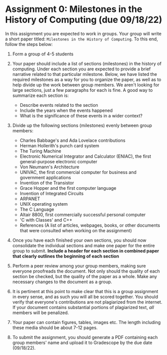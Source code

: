 # Assignment 0: Milestones in the History of Computing (due 09/18/22)

In this assignment you are expected to work in groups.   Your group will write a short paper titled: `Milestones in the History of Computing`.  To this end, follow the steps below:

1. Form a group of 4-5 students

2. Your paper should include a list of sections (milestones) in the history of computing.  Under each section you are expected to provide a brief narrative related to that particular milestone.  Below, we have listed the required milestones as a way for you to organize the paper, as well as to help divide up the work between group members.  We aren't looking for large sections, just a few paragraphs for each is fine.  A good way to summarize each section is:

    - Describe events related to the section
    - Include the years when the events happened
    - What is the significance of these events in a wider context?

3. Divide up the following sections (milestones) evenly between group members:

    - Charles Babbage's and Ada Lovelace contributions
    - Herman Hollerith's punch card system
    - The Turing Machine
    - Electronic Numerical Integrator and Calculator (ENIAC), the first general-purpose electronic computer
    - Von Neumann's Architecture
    - UNIVAC, the first commercial computer for business and government applications
    - Invention of the Transistor
    - Grace Hopper and the first computer language
    - Invention of Integrated Circuits
    - ARPANET
    - UNIX operating system
    - The C Language
    - Altair 8800, first commercially successful personal computer
    - 'C with Classes' and C++
    - References (A list of articles, webpages, books, or other documents that were consulted when working on the assignment)

4. Once you have each finished your own sections, you should now consolidate the individual sections and make one paper for the entire group to submit. **Include a header for each section in combined paper that clearly outlines the beginning of each section**

5. Perform a peer review among your group members, making sure everyone proofreads the document. Not only should the quality of each section be checked, but the quality of the paper as a whole. Make any necessary changes to the document as a group.

6. It is pertinent at this point to make clear that this is a group assignment in every sense, and as such you will all be scored together.  You should verify that everyone's contributions are not plagiarized from the internet.  If your document contains substantial portions of plagiarized text, _all_ members will be penalized.

7. Your paper can contain figures, tables, images etc. The length including these media should be about 7-12 pages.

8. To submit the assignment, you should generate a PDF containing each group members' name and upload it to Gradescope by the due date (09/18/22).
